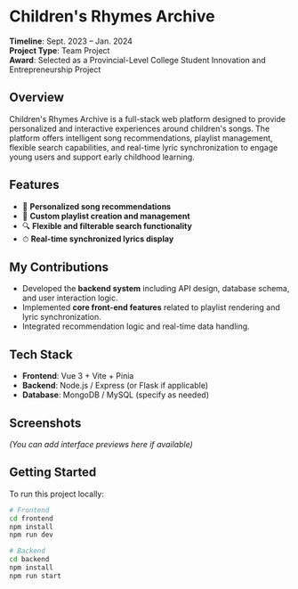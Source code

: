 # Children's Rhymes Archive

**Timeline**: Sept. 2023 – Jan. 2024  
**Project Type**: Team Project  
**Award**: Selected as a Provincial-Level College Student Innovation and Entrepreneurship Project

## Overview

Children's Rhymes Archive is a full-stack web platform designed to provide personalized and interactive experiences around children's songs. The platform offers intelligent song recommendations, playlist management, flexible search capabilities, and real-time lyric synchronization to engage young users and support early childhood learning.

## Features

- 🎵 **Personalized song recommendations**
- 📂 **Custom playlist creation and management**
- 🔍 **Flexible and filterable search functionality**
- ⏱ **Real-time synchronized lyrics display**

## My Contributions

- Developed the **backend system** including API design, database schema, and user interaction logic.
- Implemented **core front-end features** related to playlist rendering and lyric synchronization.
- Integrated recommendation logic and real-time data handling.

## Tech Stack

- **Frontend**: Vue 3 + Vite + Pinia
- **Backend**: Node.js / Express (or Flask if applicable)
- **Database**: MongoDB / MySQL (specify as needed)

## Screenshots

*(You can add interface previews here if available)*

## Getting Started

To run this project locally:

```bash
# Frontend
cd frontend
npm install
npm run dev

# Backend
cd backend
npm install
npm run start
